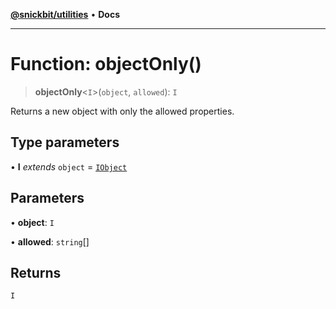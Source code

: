 [**@snickbit/utilities**](../README.md) • **Docs**

***

# Function: objectOnly()

> **objectOnly**\<`I`\>(`object`, `allowed`): `I`

Returns a new object with only the allowed properties.

## Type parameters

• **I** *extends* `object` = [`IObject`](../type-aliases/IObject.md)

## Parameters

• **object**: `I`

• **allowed**: `string`[]

## Returns

`I`

